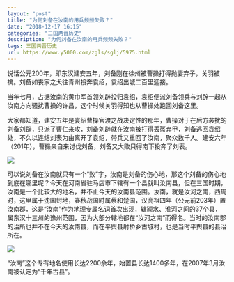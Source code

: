 ```yaml
---
layout: "post"
title: "为何刘备在汝南的用兵频频失败？"
date: "2018-12-17 16:15"
categories: "三国两晋历史"
description: "为何刘备在汝南的用兵频频失败？"
tags: 三国两晋历史
url: https://www.y5000.com/zgls/sglj/5975.html
---
```






说话公元200年，即东汉建安五年，刘备刚在徐州被曹操打得抛妻弃子，关羽被擒。刘备如丧家之犬往青州投奔袁绍，袁绍出城二百里迎接。

当年七月，占据汝南的黄巾军首领刘辟投归袁绍，袁绍便派刘备领兵与刘辟一起从汝南方向骚扰曹操的许昌，这个时候关羽得知也从曹操处跑回刘备这里。

大家都知道，建安五年是袁绍曹操官渡之战决定性的那年，曹操对于在后方袭扰的刘备刘辟，只派了曹仁来攻，刘备刘辟就在汝南被打得丢盔弃甲，刘备逃回袁绍处，不久以连结刘表为由离开了袁绍，带兵又重回了汝南，聚众数千人。建安六年（201年），曹操亲自来讨伐刘备，刘备又大败只得南下投奔了刘表。

![](https://img.y5000.com/uploads/allimg/161128/8-16112P91S2O9.jpg)

可以说刘备在汝南就只有一个“败”字，汝南是刘备的伤心地，那这个刘备的伤心地到底在哪里呢？今天在河南省驻马店市下辖有一个县就叫汝南县，但在三国时期，汝南是一个比较大的地名，并不止今天的汝南县范围。汝南，就是汝河之南，西周时，这里属于沈国封地，春秋战国时属蔡和楚国，汉高祖四年（公元前203年）置汝南郡，这是“汝南”作为地理专属名词首次出现，辖颍水、淮河之间的37个县，属东汉十三州的豫州范围，因为大部分辖地都在“汝河之南”而得名。当时的汝南郡的治所也并不在今天的汝南县，而在平舆县射桥乡古城村，也是当时平舆县的县治所在。

![](https://img.y5000.com/uploads/allimg/161128/8-16112P91T1P9.jpg)

“汝南”这个专有地名使用长达2200余年，始置县长达1400多年，在2007年3月汝南被认定为“千年古县”。
